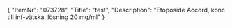 {
  "ItemNr": "073728",
  "Title": "test",
  "Description": "Etoposide Accord, konc till inf-vätska, lösning 20 mg/ml"
}